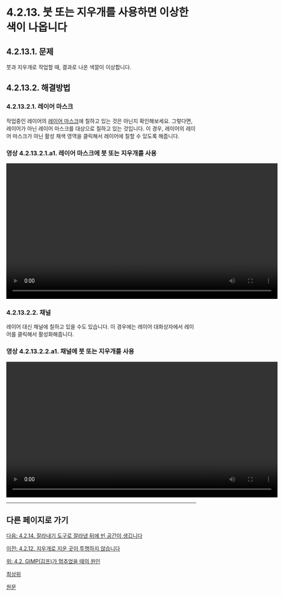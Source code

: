 # 4.2.13. 붓 또는 지우개를 사용하면 이상한 색이 나옵니다

## 4.2.13.1. 문제
붓과 지우개로 작업할 때, 결과로 나온 색깔이 이상합니다.

## 4.2.13.2. 해결방법
### 4.2.13.2.1. 레이어 마스크
작업중인 레이어의 [레이어 마스크](./15-02-01-layers-dialog.md)에 칠하고 있는 것은 아닌지 확인해보세요. 그렇다면, 레이어가 아닌 레이어 마스크를 대상으로 칠하고 있는 것입니다. 이 경우, 레이어의 레이어 마스크가 아닌 활성 채색 영역을 클릭해서 레이어에 칠할 수 있도록 해줍니다.

### 영상 4.2.13.2.1.a1. 레이어 마스크에 붓 또는 지우개를 사용
<video controls="controls" width="720" environment="MacOS:Sonoma 14.2.1 GIMP 2.10.36" src="https://github.com/wonder13662/gimp/assets/15767104/f1463207-278b-49b4-8b84-9ebf053253d1"></video>

### 4.2.13.2.2. 채널
레이어 대신 채널에 칠하고 있을 수도 있습니다. 이 경우에는 레이어 대화상자에서 레이어를 클릭해서 활성화해줍니다.

### 영상 4.2.13.2.2.a1. 채널에 붓 또는 지우개를 사용
<video controls="controls" width="720" environment="MacOS:Sonoma 14.2.1 GIMP 2.10.36" src="https://github.com/wonder13662/gimp/assets/15767104/3c33f116-7eed-4e3c-9efa-35bf3b511ab5"></video>

***

## 다른 페이지로 가기

[다음: 4.2.14. 잘라내기 도구로 잘라낸 뒤에 빈 공간이 생깁니다](./04-02-14-the-crop-tool-leaves-an-empty-area-after-cropping.md)

[이전: 4.2.12. 지우개로 지운 곳이 투명하지 않습니다](./04-02-12-eraser-does-not-make-area-transparent.md)

[위: 4.2. GIMP(김프)가 멈추었을 때의 원인](./04-02-00-common-causes-of-gimp-non-responsiveness.md)

[최상위](./00-home.md)

[원문](https://docs.gimp.org/2.10/ko/gimp-stuck-layer-mask.html)

